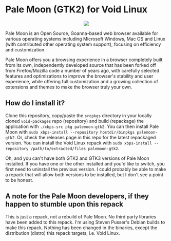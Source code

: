 # Pale Moon (GTK2) for Void Linux

<p align="center"><img src="https://codeberg.org/th0razin3/vur/raw/branch/main/srcpkgs/palemoon-gtk2/palemoon.png"></p>

Pale Moon is an Open Source, Goanna-based web browser available for various operating systems including Microsoft Windows, Mac OS and Linux (with contributed other operating system support), focusing on efficiency and customization.

Pale Moon offers you a browsing experience in a browser completely built from its own, independently developed source that has been forked off from Firefox/Mozilla code a number of years ago, with carefully selected features and optimizations to improve the browser's stability and user experience, while offering full customization and a growing collection of extensions and themes to make the browser truly your own.

## How do I install it?

Clone this repository, copy/paste the `srcpkgs` directory in your locally cloned `void-packages` repo (repository) and build (repackage) the application with `./xbps-src pkg palemoon-gtk2`. You can then install Pale Moon with `sudo xbps-install --repository hostdir/binpkgs palemoon-gtk2`. Or, check the releases page in this repo for the latest repackaged version. You can install the Void Linux repack with `sudo xbps-install --repository /path/to/extracted/files palemoon-gtk2`.

Oh, and you can't have both GTK2 and GTK3 versions of Pale Moon installed. If you have one or the other installed and you'd like to switch, you first need to uninstall the previous version. I could probably be able to make a repack that will allow both versions to be installed, but I don't see a point to be honest.

## A note for the Pale Moon developers, if they happen to stumble upon this repack

This is just a repack, not a rebuild of Pale Moon. No third party libraries have been added to this repack. I'm using Steven Pusser's Debian builds to make this repack. Nothing has been changed in the binaries, except the distribution (distro) this repack targets, i.e. Void Linux.